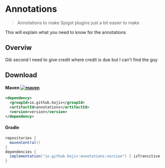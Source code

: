 # Annotations

> Annotations to make Spigot plugins just a bit easier to make

This will explain what you need to know for the annotations

## Overviw

Gib second I need to give credit where credit is due but I can't find the guy

## Download

#### Maven [![maven](https://img.shields.io/maven-central/v/io.github.kojiv/annotations?versionPrefix=1.0.1)](https://s01.oss.sonatype.org/content/repositories/releases/io/github/kojiv/annotations/)

```xml
<dependency>
  <groupId>io.github.kojiv</groupId>
  <artifactId>annotations</artifactId>
  <version>version</version>
</dependency>
```
#### Gradle

```gradle
repositories {
  mavenCentral()
}
dependencies {
  implementation("io.github.kojiv:annotations:version") { isTransitive = false }
}
```
